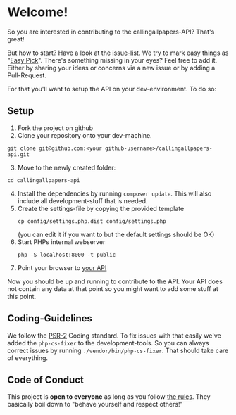 # Welcome!

So you are interested in contributing to the callingallpapers-API? That's great!

But how to start? Have a look at the [issue-list](https://github.com/joindin/callingallpapers-api/issues).
We try to mark easy things as "[Easy Pick](https://github.com/joindin/callingallpapers-api/labels/Easy%20Fix)".
There's something missing in your eyes? Feel free to add it. Either by sharing
your ideas or concerns via a new issue or by adding a Pull-Request.

For that you'll want to setup the API on your dev-environment. To do so:

## Setup

1. Fork the project on github
2. Clone your repository onto your dev-machine.
  ```
  git clone git@github.com:<your github-username>/callingallpapers-api.git
  ```
3. Move to the newly created folder:
  ```
  cd callingallpapers-api
  ```
4. Install the dependencies by running ```composer update```. This will also
    include all development-stuff that is needed.
5. Create the settings-file by copying the provided template
    ```
    cp config/settings.php.dist config/settings.php
    ```
    (you can edit it if you want to but the default settings should be OK)
6. Start PHPs internal webserver
    ```
    php -S localhost:8000 -t public
    ```
7. Point your browser to [your API](http://localhost:8000/v1/cfp)

Now you should be up and running to contribute to the API. Your API does not
contain any data at that point so you might want to add some stuff at this point.

## Coding-Guidelines

We follow the [PSR-2](http://www.php-fig.org/psr/psr-2/) Coding standard. To
fix issues with that easily we've added the ```php-cs-fixer``` to the
development-tools. So you can always correct issues by running
```./vendor/bin/php-cs-fixer```. That should take care of everything.

## Code of Conduct

This project is **open to everyone** as long as you follow
[the rules](CODE_OF_CONDUCT.md). They basically boil down to "behave yourself
and respect others!"
